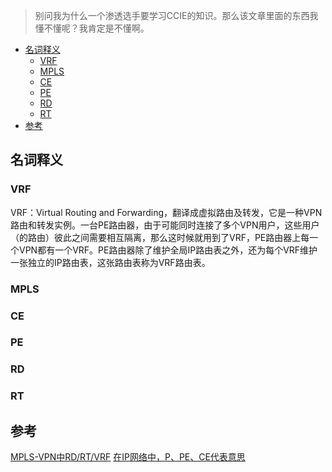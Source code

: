 >别问我为什么一个渗透选手要学习CCIE的知识。那么该文章里面的东西我懂不懂呢？我肯定是不懂啊。


<!-- TOC -->

- [名词释义](#名词释义)
    - [VRF](#vrf)
    - [MPLS](#mpls)
    - [CE](#ce)
    - [PE](#pe)
    - [RD](#rd)
    - [RT](#rt)
- [参考](#参考)

<!-- /TOC -->

## 名词释义
### VRF
VRF：Virtual Routing and Forwarding，翻译成虚拟路由及转发，它是一种VPN路由和转发实例。一台PE路由器，由于可能同时连接了多个VPN用户，这些用户（的路由）彼此之间需要相互隔离，那么这时候就用到了VRF，PE路由器上每一个VPN都有一个VRF。PE路由器除了维护全局IP路由表之外，还为每个VRF维护一张独立的IP路由表，这张路由表称为VRF路由表。

### MPLS
### CE
### PE


### RD
### RT


## 参考

[MPLS-VPN中RD/RT/VRF](https://darkless.cn/2016/11/26/MPLS-VPN-RD-RT-VRF/)
[在IP网络中，P、PE、CE代表意思](https://www.cnblogs.com/zafu/p/8494481.html)